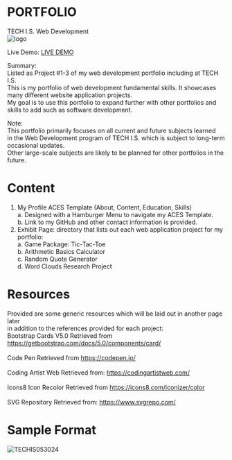# PORTFOLIO
TECH I.S. Web Development<br>
![logo](https://github.com/KLiang0712/ITWEBCLOUDS0712/assets/41204344/8e6cebbf-f151-40ed-9636-e7667cbf0a48)

Live Demo: [LIVE DEMO](https://kl0712-techis.netlify.app/) 

Summary:<br>
Listed as Project #1-3 of my web development portfolio including at TECH I.S.<br>
This is my portfolio of web development fundamental skills. It showcases many different website application projects.<br>
My goal is to use this portfolio to expand further with other portfolios and skills to add such as software development.

Note:<br>
This portfolio primarily focuses on all current and future subjects learned<br>
in the Web Development program of TECH I.S. which is subject to long-term occasional updates.<br>
Other large-scale subjects are likely to be planned for other portfolios in the future. 

# Content
1. My Profile ACES Template (About, Content, Education, Skills)<br>
  a. Designed with a Hamburger Menu to navigate my ACES Template.<br>
  b. Link to my GitHub and other contact information is provided.<br> 
2. Exhibit Page: directory that lists out each web application project for my portfolio:<br>
  a. Game Package: Tic-Tac-Toe<br>
  b. Arithmetic Basics Calculator<br> 
  c. Random Quote Generator<br>
  d. Word Clouds Research Project<br>


# Resources
Provided are some generic resources which will be laid out in another page later<br>in addition to the references provided for each project:<br>
Bootstrap Cards V5.0 Retrieved from https://getbootstrap.com/docs/5.0/components/card/<br>
<br>
Code Pen Retrieved from https://codepen.io/<br>
<br>
Coding Artist Web Retrieved from: https://codingartistweb.com/<br> 
<br>
Icons8 Icon Recolor Retrieved from https://icons8.com/iconizer/color<br>
<br>
SVG Repository Retrieved from: https://www.svgrepo.com/

# Sample Format
![TECHIS053024](https://github.com/KLiang0712/PORTFOLIO-TECHIS/assets/41204344/35df4c11-4c51-4de2-8b99-4ccff45b4c09)

